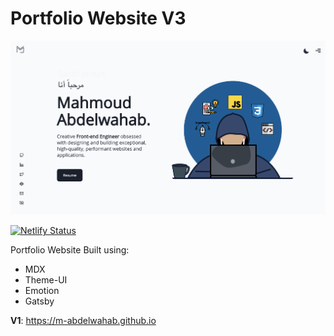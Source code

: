 # Portfolio Website V3

![website screenshot](./image.png)


[![Netlify Status](https://api.netlify.com/api/v1/badges/ed9ecfd9-54ca-4d96-be98-7c197f5e26a7/deploy-status)](https://app.netlify.com/sites/mahmoudabdelwahab-dev/deploys)

Portfolio Website Built using:

- MDX 
- Theme-UI
- Emotion
- Gatsby

**V1**: https://m-abdelwahab.github.io
